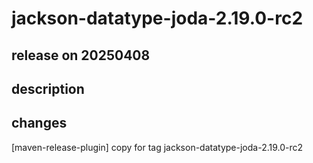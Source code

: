 # jackson-datatype-joda-2.19.0-rc2

## release on 20250408
## description
## changes
[maven-release-plugin] copy for tag jackson-datatype-joda-2.19.0-rc2

